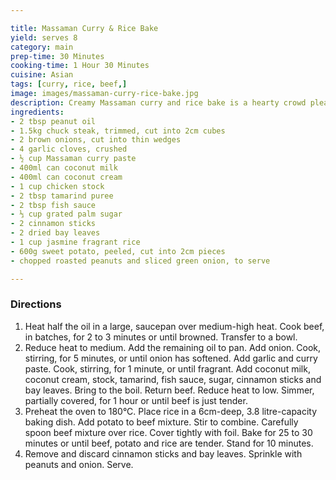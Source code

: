 ```yaml
---

title: Massaman Curry & Rice Bake
yield: serves 8
category: main
prep-time: 30 Minutes
cooking-time: 1 Hour 30 Minutes
cuisine: Asian
tags: [curry, rice, beef,]
image: images/massaman-curry-rice-bake.jpg
description: Creamy Massaman curry and rice bake is a hearty crowd pleaser.
ingredients:
- 2 tbsp peanut oil
- 1.5kg chuck steak, trimmed, cut into 2cm cubes
- 2 brown onions, cut into thin wedges
- 4 garlic cloves, crushed
- ½ cup Massaman curry paste
- 400ml can coconut milk
- 400ml can coconut cream
- 1 cup chicken stock
- 2 tbsp tamarind puree
- 2 tbsp fish sauce
- ⅓ cup grated palm sugar
- 2 cinnamon sticks
- 2 dried bay leaves
- 1 cup jasmine fragrant rice
- 600g sweet potato, peeled, cut into 2cm pieces
- chopped roasted peanuts and sliced green onion, to serve

---
```


### Directions

1. Heat half the oil in a large, saucepan over medium-high heat. Cook beef, in batches, for 2 to 3 minutes or until browned. Transfer to a bowl.
2. Reduce heat to medium. Add the remaining oil to pan. Add onion. Cook, stirring, for 5 minutes, or until onion has softened. Add garlic and curry paste. Cook, stirring, for 1 minute, or until fragrant. Add coconut milk, coconut cream, stock, tamarind, fish sauce, sugar, cinnamon sticks and bay leaves. Bring to the boil. Return beef. Reduce heat to low. Simmer, partially covered, for 1 hour or until beef is just tender.
3. Preheat the oven to 180°C. Place rice in a 6cm-deep, 3.8 litre-capacity baking dish. Add potato to beef mixture. Stir to combine. Carefully spoon beef mixture over rice. Cover tightly with foil. Bake for 25 to 30 minutes or until beef, potato and rice are tender. Stand for 10 minutes.
4. Remove and discard cinnamon sticks and bay leaves. Sprinkle with peanuts and onion. Serve.
